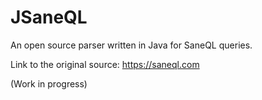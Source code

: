 # JSaneQL

An open source parser written in Java for SaneQL queries.

Link to the original source: https://saneql.com

(Work in progress)